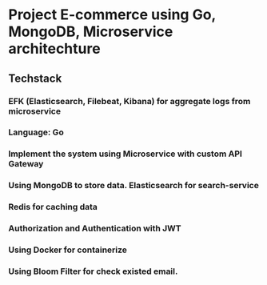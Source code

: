 # Project E-commerce using Go, MongoDB, Microservice architechture 

## Techstack
### EFK (Elasticsearch, Filebeat, Kibana) for aggregate logs from microservice
### Language: Go
### Implement the system using Microservice with custom API Gateway
### Using MongoDB to store data. Elasticsearch for search-service
### Redis for caching data
### Authorization and Authentication with JWT
### Using Docker for containerize 
### Using Bloom Filter for check existed email.

